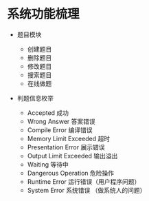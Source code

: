 

# 系统功能梳理


- 题目模块
  - 创建题目
  - 删除题目
  - 修改题目
  - 搜索题目
  - 在线做题


- 判题信息枚举
  - Accepted 成功
  - Wrong Answer 答案错误
  - Compile Error 编译错误
  - Memory Limit Exceeded 超时
  - Presentation Error 展示错误
  - Output Limit Exceeded 输出溢出
  - Waiting 等待中
  - Dangerous Operation 危险操作
  - Runtime Error 运行错误（用户程序问题）
  - System Error 系统错误 （做系统人的问题）